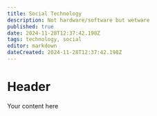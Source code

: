 ```yaml
---
title: Social Technology
description: Not hardware/software but wetware
published: true
date: 2024-11-28T12:37:42.198Z
tags: technology, social
editor: markdown
dateCreated: 2024-11-28T12:37:42.198Z
---
```


# Header
Your content here